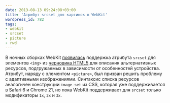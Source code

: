 ```yaml
---
date: 2013-08-13 09:24:08+03:00
title: 'Атрибут srcset для картинок в WebKit'
wordpress_id: 782
tags:
- webkit
- srcset
- picture
- rwd
---
```


В ночных сборках WebKit [появилась][1] поддержка атрибута `srcset` для элементов `<img>` из [черновика HTML5][2] для описания альтернативных ресурсов, подгружаемых в зависимости от особенностей устройства. Атрибут, наряду с элементом `<picture>`, был призван решить проблему с адаптивными изображениями. Синтаксис списка ресурсов аналогичен конструкции `image-set` из CSS, которая уже поддерживается в Safari 6 и Chrome 21, но пока WebKit поддерживает для `srcset` только модификаторы `1x`, `2x` и `3x`.

[1]: https://www.webkit.org/blog/2910/improved-support-for-high-resolution-displays-with-the-srcset-image-attribute/
[2]: http://www.w3.org/html/wg/drafts/srcset/w3c-srcset/
